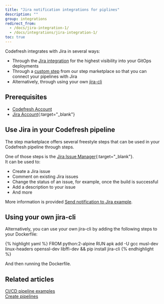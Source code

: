 ```yaml
---
title: "Jira notification integrations for piplines"
description: ""
group: integrations
redirect_from:
  - /docs/jira-integration-1/
  - /docs/integrations/jira-integration-1/
toc: true
---
```

Codefresh integrates with Jira in several ways:
* Through the [Jira integration]({{site.baseurl}}/docs/integrations/jira/) for the highest visibility into your GitOps deployments
* Through a [custom step](#use-jira-in-your-codefresh-pipeline) from our step marketplace so that you can connect your pipelines with Jira
* Alternatively, through using your own [jira-cli](#using-your-own-jira-cli)


## Prerequisites
* [Codefresh Account]({{site.baseurl}}/docs/administration/account-user-management/create-a-codefresh-account/)
* [Jira Account](https://www.atlassian.com/software/jira){:target="\_blank"}

## Use Jira in your Codefresh pipeline

The step marketplace offers several freestyle steps that can be used in your Codefresh pipeline through steps.

One of those steps is the [Jira Issue Manager](https://codefresh.io/steps/step/jira-issue-manager){:target="\_blank"}.  
It can be used to:
* Create a Jira issue
* Comment on existing Jira issues
* Change the status of an issue, for example, once the build is successful
* Add a description to your issue
* And more

More information is provided [Send notification to Jira example]({{site.baseurl}}/docs/example-catalog/ci-examples/sending-the-notification-to-jira/).

## Using your own jira-cli

Alternatively, you can use your own jira-cli by adding the following steps to your Dockerfile:

{% highlight yaml %}
FROM python:2-alpine
RUN apk add -U gcc musl-dev linux-headers openssl-dev libffi-dev && pip install jira-cli
{% endhighlight %}

And then running the Dockerfile.

## Related articles
[CI/CD pipeline examples]({{site.baseurl}}/docs/example-catalog/examples/)  
[Create pipelines]({{site.baseurl}}/docs/pipelines/pipelines/)  